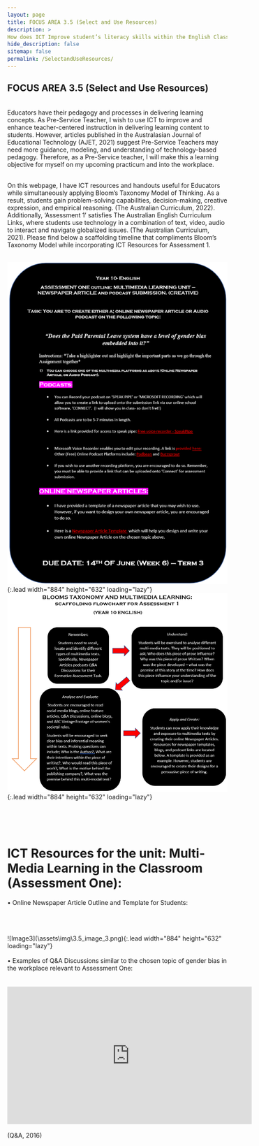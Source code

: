 ```yaml
---
layout: page
title: FOCUS AREA 3.5 (Select and Use Resources)
description: >
How does ICT Improve student’s literacy skills within the English Classroom?
hide_description: false
sitemap: false
permalink: /SelectandUseResources/
---
```

## FOCUS AREA 3.5 (Select and Use Resources)

<br>
Educators have their pedagogy and processes in delivering learning concepts. As Pre-Service Teacher, I wish to use ICT to improve and enhance teacher-centered instruction in delivering learning content to students. However, articles published in the Australasian Journal of Educational Technology (AJET, 2021) suggest Pre-Service Teachers may need more guidance, modeling, and understanding of technology-based pedagogy. Therefore, as a Pre-Service teacher, I will make this a learning objective for myself on my upcoming practicum and into the workplace.
<br>
<br>

On this webpage, I have ICT resources and handouts useful for Educators while simultaneously applying Bloom’s Taxonomy Model of Thinking. As a result, students gain problem-solving capabilities, decision-making, creative expression, and empirical reasoning. (The Australian Curriculum, 2022). Additionally, ‘Assessment 1’ satisfies The Australian English Curriculum Links, where students use technology in a combination of text, video, audio to interact and navigate globalized issues. (The Australian Curriculum, 2021). Please find below a scaffolding timeline that compliments Bloom’s Taxonomy Model while incorporating ICT Resources for Assessment 1.
<br>
<br>

![Image1](\assets\img\3.5_image_1.png){:.lead width="884" height="632" loading="lazy"}
<br>
![Image2](\assets\img\3.5_image_2.png){:.lead width="884" height="632" loading="lazy"}

<br>
<br>
<br>

# ICT Resources for the unit: Multi-Media Learning in the Classroom (Assessment One): 


•	Online Newspaper Article Outline and Template for Students: 

<br>
<br>
<br>
![Image3](\assets\img\3.5_image_3.png){:.lead width="884" height="632" loading="lazy"}
<br>
<br>
•	Examples of Q&A Discussions similar to the chosen topic of gender bias in the workplace relevant to Assessment One: 
<br>
<br>
<br>
<iframe width="560" height="315" src="https://www.youtube.com/embed/n2kpWhMeR5Y" title="YouTube video player" frameborder="0" allow="accelerometer; autoplay; clipboard-write; encrypted-media; gyroscope; picture-in-picture" allowfullscreen></iframe>

(Q&A, 2016)